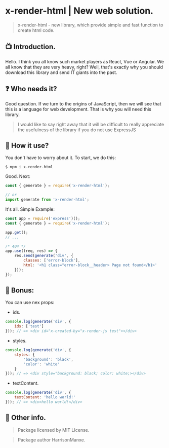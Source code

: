 # x-render-html | New web solution.

> x-render-html - new library, which provide simple and fast function to create html code.

## 📺 Introduction.

Hello. I think you all know such market players as React, Vue or Angular. We all know that they are very heavy, right? Well, that's exactly why you should download this library and send IT giants into the past.

## ❓ Who needs it?

Good question. If we turn to the origins of JavaScript, then we will see that this is a language for web development. That is why you will need this library.

> I would like to say right away that it will be difficult to really appreciate the usefulness of the library if you do not use ExpressJS

## 📌 How it use?

You don't have to worry about it. To start, we do this:

```
$ npm i x-render-html
```

Good. Next:

```js
const { generate } = require('x-render-html');

// or
import generate from 'x-render-html';
```

It's all. Simple Example:

```js
const app = require('express')();
const { generate } = require('x-render-html');

app.get();
// ...

/* 404 */
app.use((req, res) => {
    res.send(generate('div', {
        classes: ['error-block'],
        html: '<h1 class="error-block__header> Page not found</h1>'
    }));
});
```

## 🎁 Bonus:

You can use nex props:

* ids.

```js
console.log(generate('div', {
    ids: ['test']
})); // => <div id="x-created-by="x-render-js test"></div>
```

* styles.

```js
console.log(generate('div', {
    styles: {
        'background': 'black',
        'color': 'white'
    }
})); // => <div style="background: black; color: white;></div>
```

* textContent.

```js
console.log(generate('div', {
    textContent: 'hello world!'
})); // => <div>hello world!</div>
```

## 📂 Other info.

> Package licensed by MIT LIcense.

> Package author HarrisonManxe.
